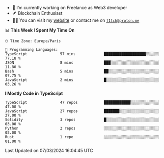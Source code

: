 - 🔭 I’m currently working on Freelance as Web3 developer
- 🪶 Blockchain Enthusiast
- 👨‍💻 You can visit my [website](https://f1tch.xyz) or contact me on [`f1tch@proton.me`](mailto:f1tch@proton.me)

<!--START_SECTION:waka-->
📊 **This Week I Spent My Time On** 

```text
🕑︎ Time Zone: Europe/Paris

💬 Programming Languages: 
TypeScript               57 mins             ███████████████████░░░░░░   77.18 % 
JSON                     8 mins              ███░░░░░░░░░░░░░░░░░░░░░░   11.80 % 
Bash                     5 mins              ██░░░░░░░░░░░░░░░░░░░░░░░   07.75 % 
JavaScript               2 mins              █░░░░░░░░░░░░░░░░░░░░░░░░   03.26 % 
```

**I Mostly Code in TypeScript** 

```text
TypeScript               47 repos            ████████████░░░░░░░░░░░░░   47.00 % 
JavaScript               27 repos            ███████░░░░░░░░░░░░░░░░░░   27.00 % 
Solidity                 3 repos             █░░░░░░░░░░░░░░░░░░░░░░░░   03.00 % 
Python                   2 repos             ░░░░░░░░░░░░░░░░░░░░░░░░░   02.00 % 
Rust                     1 repo              ░░░░░░░░░░░░░░░░░░░░░░░░░   01.00 % 
```




 Last Updated on 07/03/2024 16:04:45 UTC
<!--END_SECTION:waka-->
